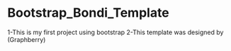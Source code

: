 # Bootstrap_Bondi_Template
1-This is my first project using bootstrap 
2-This template was designed by (Graphberry)
